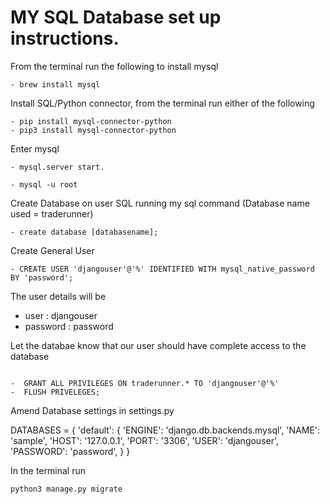 # MY SQL Database set up instructions.

From the terminal run the following to install mysql

```
- brew install mysql
```

Install SQL/Python connector, from the terminal run either of the following

```
- pip install mysql-connector-python 
- pip3 install mysql-connector-python
```

Enter mysql 

```
- mysql.server start.

- mysql -u root
```

Create Database on user SQL running my sql command (Database name used = traderunner)

```
- create database [databasename];
```

Create General User 

```
- CREATE USER 'djangouser'@'%' IDENTIFIED WITH mysql_native_password BY 'password';

```

The user details will be 

 - user : djangouser
 - password : password 

 Let the databae know that our user should have complete access to the database 
 
 ```
 
 -  GRANT ALL PRIVILEGES ON traderunner.* TO 'djangouser'@'%'
 -  FLUSH PRIVELEGES;
 
 ```
 

Amend Database settings in settings.py 

DATABASES = {
    'default': {
        'ENGINE': 'django.db.backends.mysql',
        'NAME': 'sample',
        'HOST': '127.0.0.1',
        'PORT': '3306',
        'USER': 'djangouser',
        'PASSWORD': 'password',
    }
}

In the terminal run 

```
python3 manage.py migrate
```

